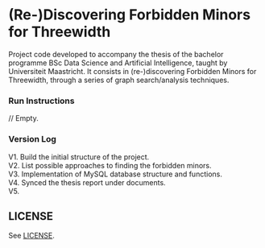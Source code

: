 # (Re-)Discovering Forbidden Minors for Threewidth

Project code developed to accompany the thesis of the bachelor programme BSc Data Science and Artificial Intelligence, taught by Universiteit Maastricht. 
It consists in (re-)discovering Forbidden Minors for Threewidth, through a series of graph search/analysis techniques.

### Run Instructions
// Empty.

### Version Log
V1. Build the initial structure of the project.\
V2. List possible approaches to finding the forbidden minors.\
V3. Implementation of MySQL database structure and functions.\
V4. Synced the thesis report under documents.\
V5. 

## LICENSE
See [LICENSE](LICENSE).

